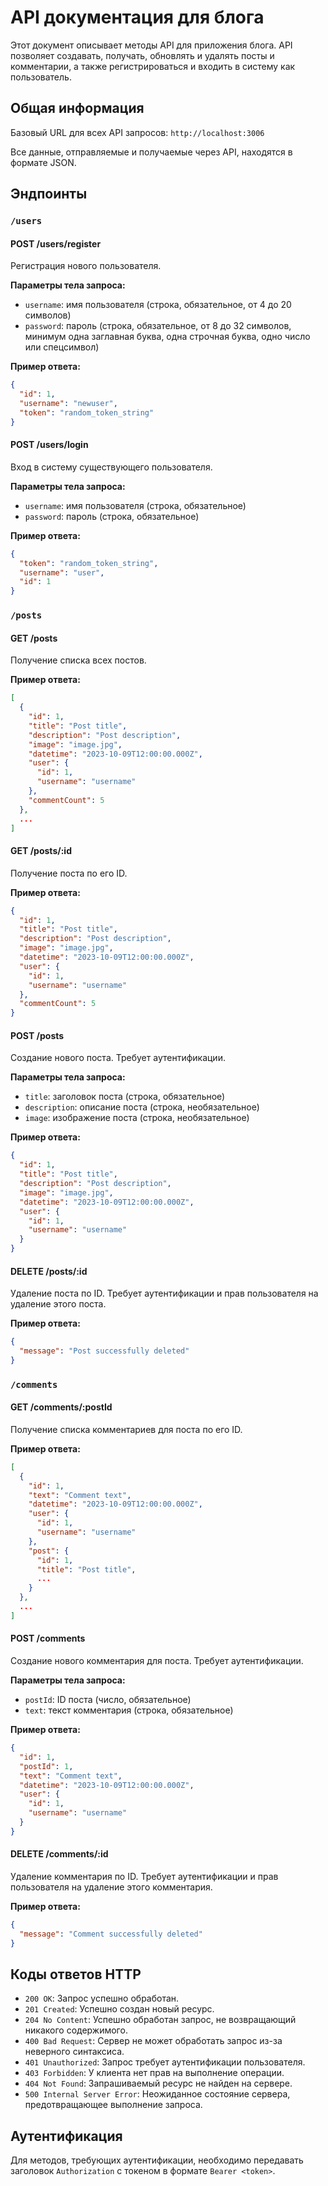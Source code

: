 
# API документация для блога

Этот документ описывает методы API для приложения блога. API позволяет создавать, получать, обновлять и удалять посты и комментарии, а также регистрироваться и входить в систему как пользователь.

## Общая информация

Базовый URL для всех API запросов: `http://localhost:3006`

Все данные, отправляемые и получаемые через API, находятся в формате JSON.

## Эндпоинты

### `/users`

#### POST /users/register

Регистрация нового пользователя.

**Параметры тела запроса:**

- `username`: имя пользователя (строка, обязательное, от 4 до 20 символов)
- `password`: пароль (строка, обязательное, от 8 до 32 символов, минимум одна заглавная буква, одна строчная буква, одно число или спецсимвол)

**Пример ответа:**

```json
{
  "id": 1,
  "username": "newuser",
  "token": "random_token_string"
}
```

#### POST /users/login

Вход в систему существующего пользователя.

**Параметры тела запроса:**

- `username`: имя пользователя (строка, обязательное)
- `password`: пароль (строка, обязательное)

**Пример ответа:**

```json
{
  "token": "random_token_string",
  "username": "user",
  "id": 1
}
```

### `/posts`

#### GET /posts

Получение списка всех постов.

**Пример ответа:**

```json
[
  {
    "id": 1,
    "title": "Post title",
    "description": "Post description",
    "image": "image.jpg",
    "datetime": "2023-10-09T12:00:00.000Z",
    "user": {
      "id": 1,
      "username": "username"
    },
    "commentCount": 5
  },
  ...
]
```

#### GET /posts/:id

Получение поста по его ID.

**Пример ответа:**

```json
{
  "id": 1,
  "title": "Post title",
  "description": "Post description",
  "image": "image.jpg",
  "datetime": "2023-10-09T12:00:00.000Z",
  "user": {
    "id": 1,
    "username": "username"
  },
  "commentCount": 5
}
```

#### POST /posts

Создание нового поста. Требует аутентификации.

**Параметры тела запроса:**

- `title`: заголовок поста (строка, обязательное)
- `description`: описание поста (строка, необязательное)
- `image`: изображение поста (строка, необязательное)

**Пример ответа:**

```json
{
  "id": 1,
  "title": "Post title",
  "description": "Post description",
  "image": "image.jpg",
  "datetime": "2023-10-09T12:00:00.000Z",
  "user": {
    "id": 1,
    "username": "username"
  }
}
```

#### DELETE /posts/:id

Удаление поста по ID. Требует аутентификации и прав пользователя на удаление этого поста.

**Пример ответа:**

```json
{
  "message": "Post successfully deleted"
}
```

### `/comments`

#### GET /comments/:postId

Получение списка комментариев для поста по его ID.

**Пример ответа:**

```json
[
  {
    "id": 1,
    "text": "Comment text",
    "datetime": "2023-10-09T12:00:00.000Z",
    "user": {
      "id": 1,
      "username": "username"
    },
    "post": {
      "id": 1,
      "title": "Post title",
      ...
    }
  },
  ...
]
```

#### POST /comments

Создание нового комментария для поста. Требует аутентификации.

**Параметры тела запроса:**

- `postId`: ID поста (число, обязательное)
- `text`: текст комментария (строка, обязательное)

**Пример ответа:**

```json
{
  "id": 1,
  "postId": 1,
  "text": "Comment text",
  "datetime": "2023-10-09T12:00:00.000Z",
  "user": {
    "id": 1,
    "username": "username"
  }
}
```

#### DELETE /comments/:id

Удаление комментария по ID. Требует аутентификации и прав пользователя на удаление этого комментария.

**Пример ответа:**

```json
{
  "message": "Comment successfully deleted"
}
```

## Коды ответов HTTP

- `200 OK`: Запрос успешно обработан.
- `201 Created`: Успешно создан новый ресурс.
- `204 No Content`: Успешно обработан запрос, не возвращающий никакого содержимого.
- `400 Bad Request`: Сервер не может обработать запрос из-за неверного синтаксиса.
- `401 Unauthorized`: Запрос требует аутентификации пользователя.
- `403 Forbidden`: У клиента нет прав на выполнение операции.
- `404 Not Found`: Запрашиваемый ресурс не найден на сервере.
- `500 Internal Server Error`: Неожиданное состояние сервера, предотвращающее выполнение запроса.

## Аутентификация

Для методов, требующих аутентификации, необходимо передавать заголовок `Authorization` с токеном в формате `Bearer <token>`.
```